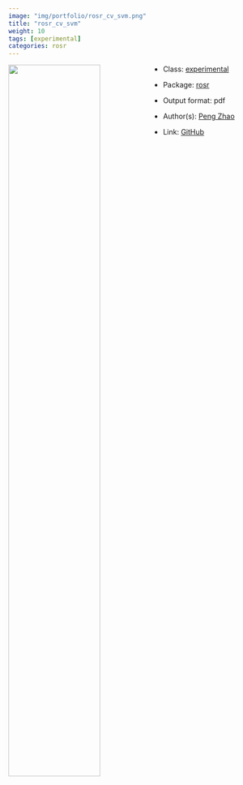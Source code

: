 ```yaml
---
image: "img/portfolio/rosr_cv_svm.png"
title: "rosr_cv_svm"
weight: 10
tags: [experimental]
categories: rosr
---
```




<!--more-->

<p><a href="../../img/portfolio/rosr_cv_svm.png"><img class = "jf-image-shadow" src="../../img/portfolio/rosr_cv_svm.png", width="60%"  align="left"></a></p>



- Class: [experimental](../../tags/experimental)
- Package: [rosr](rosr)
- Output format: pdf

- Author(s): [Peng Zhao](https://pzhao.org)
- Link: [GitHub](https://github.com/pzhaonet/rosr)


